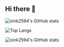 ## Hi there 👋

<!--
**xink2594/xink2594** is a ✨ _special_ ✨ repository because its `README.md` (this file) appears on your GitHub profile.

Here are some ideas to get you started:

- 🔭 I’m currently working on ...
- 🌱 I’m currently learning ...
- 👯 I’m looking to collaborate on ...
- 🤔 I’m looking for help with ...
- 💬 Ask me about ...
- 📫 How to reach me: ...
- 😄 Pronouns: ...
- ⚡ Fun fact: ...
-->

![xink2594's GitHub stats](https://github-readme-stats.vercel.app/api?username=xink2594)  

![Top Langs](https://github-readme-stats.vercel.app/api/top-langs/?username=xink2594)

![xink2594's GitHub stats](https://github-immortality.vercel.app/api?username=xink2594)

